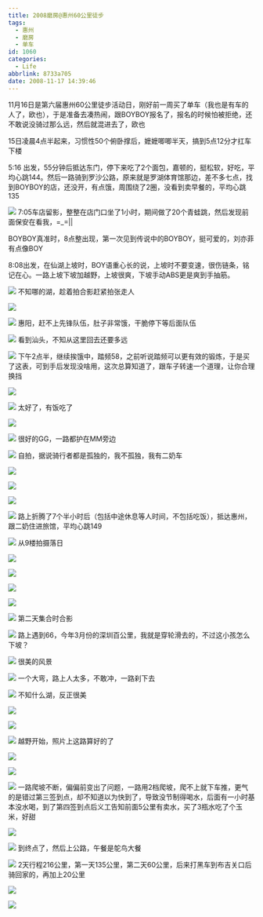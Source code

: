```yaml
---
title: 2008磨房@惠州60公里徒步
tags:
  - 惠州
  - 磨房
  - 单车
id: 1060
categories:
  - Life
abbrlink: 8733a705
date: 2008-11-17 14:39:46
---
```


11月16日是第六届惠州60公里徒步活动日，刚好前一周买了单车（我也是有车的人了，欧也），于是准备去凑热闹，跟BOYBOY报名了，报名的时候怕被拒绝，还不敢说没骑过那么远，然后就混进去了，欧也

15日凌晨4点半起来，习惯性50个俯卧撑后，嬷嬷唧唧半天，搞到5点12分才扛车下楼

5:16 出发，55分钟后抵达东门，停下来吃了2个面包，嘉顿的，挺松软，好吃，平均心跳144。然后一路骑到罗沙公路，原来就是罗湖体育馆那边，差不多七点，找到BOYBOY的店，还没开，有点饿，周围绕了2圈，没看到卖早餐的，平均心跳135

![](/images/2008/11/21_200811211653394733_10566.jpg)
7:05车店留影，整整在店门口坐了1小时，期间做了20个青蛙跳，然后发现前面保安在看我，=_=||

BOYBOY真准时，8点整出现，第一次见到传说中的BOYBOY，挺可爱的，刘亦菲有点像BOY

8:08出发，在仙湖上坡时，BOY语重心长的说，上坡时不要变速，很伤链条，铭记在心。一路上坡下坡加越野，上坡很爽，下坡手动ABS更是爽到手抽筋。

![](/images/2008/11/21_200811211654305608_10567.jpg)
不知哪的湖，趁着拍合影赶紧拍张走人

![](/images/2008/11/21_200811211654377721_10568.jpg)

![](/images/2008/11/21_200811211654466380_10569.jpg)
惠阳，赶不上先锋队伍，肚子非常饿，干脆停下等后面队伍

![](/images/2008/11/21_200811211655022441_10570.jpg)
看到汕头，不知从这里回去还要多远

![](/images/2008/11/21_200811211655102321_10571.jpg)
下午2点半，继续挨饿中，踏频58，之前听说踏频可以更有效的锻炼，于是买了这表，可到手后发现没啥用，这次总算知道了，跟车子转速一个道理，让你合理换挡

![](/images/2008/11/21_200811211656271455_10572.jpg)

![](/images/2008/11/21_200811211656350274_10573.jpg)
太好了，有饭吃了

![](/images/2008/11/21_200811211657077562_10574.jpg)

![](/images/2008/11/21_200811211657155088_10575.jpg)
很好的GG，一路都护在MM旁边

![](/images/2008/11/21_200811211659150073_10576.jpg)
自拍，据说骑行者都是孤独的，我不孤独，我有二奶车

![](/images/2008/11/21_200811211659432045_10577.jpg)

![](/images/2008/11/21_200811211659492682_10578.jpg)

![](/images/2008/11/21_200811211700042550_10579.jpg)

![](/images/2008/11/21_200811211700262270_10580.jpg)
路上折腾了7个半小时后（包括中途休息等人时间，不包括吃饭），抵达惠州，跟二奶住进旅馆，平均心跳149

![](/images/2008/11/21_200811211700344073_10581.jpg)
从9楼拍摄落日

![](/images/2008/11/21_200811211702247403_10582.jpg)

![](/images/2008/11/21_200811211702364843_10583.jpg)

![](/images/2008/11/21_200811211703054527_10584.jpg)

![](/images/2008/11/21_200811211703125262_10585.jpg)

![](/images/2008/11/21_200811211704366873_10586.jpg)
第二天集合时合影

![](/images/2008/11/21_200811211705342543_10587.jpg)
路上遇到66，今年3月份的深圳百公里，我就是穿轮滑去的，不过这小孩怎么下坡？

![](/images/2008/11/21_200811211705462717_10588.jpg)
很美的风景

![](/images/2008/11/21_200811211706163400_10589.jpg)
一个大弯，路上人太多，不敢冲，一路刹下去

![](/images/2008/11/21_200811211706230707_10590.jpg)
不知什么湖，反正很美

![](/images/2008/11/21_200811211706315063_10591.jpg)

![](/images/2008/11/21_200811211707094230_10592.jpg)

![](/images/2008/11/21_200811211707183857_10593.jpg)
越野开始，照片上这路算好的了

![](/images/2008/11/21_200811211707416428_10594.jpg)

![](/images/2008/11/21_200811211707510036_10595.jpg)

![](/images/2008/11/21_200811211708108516_10596.jpg)
一路爬坡不断，偏偏前变出了问题，一路用2档爬坡，爬不上就下车推，更气的是错过第三签到点，却不知道以为快到了，导致没节制得喝水，后面有一小时基本没水喝，到了第四签到点后义工告知前面5公里有卖水，买了3瓶水吃了个玉米，好甜

![](/images/2008/11/21_200811211709171762_10597.jpg)

![](/images/2008/11/21_200811211710157005_10598.jpg)
到终点了，然后上公路，午餐是鸵鸟大餐

![](/images/2008/11/21_200811211709432842_10599.jpg)
2天行程216公里，第一天135公里，第二天60公里，后来打黑车到布吉关口后骑回家的，再加上20公里

![](/images/2008/11/21_200811211713461473_10600.jpg)

![](/images/2008/11/21_200811211713565661_10601.jpg)